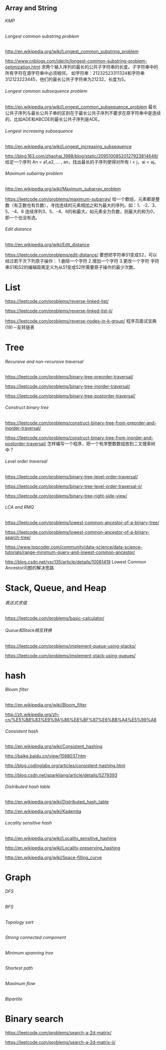 ## Array and String

###### KMP

###### Longest common substring problem

http://en.wikipedia.org/wiki/Longest_common_substring_problem

http://www.cnblogs.com/ider/p/longest-common-substring-problem-optimization.html
求两个输入序列的最长的公共子字符串的长度。子字符串中的所有字符在源字符串中必须相邻。
如字符串：21232523311324和字符串312123223445，他们的最长公共子字符串为21232，长度为5。

###### Longest common subsequence problem

http://en.wikipedia.org/wiki/Longest_common_subsequence_problem
最长公共子序列与最长公共子串的区别在于最长公共子序列不要求在原字符串中是连续的，比如ADE和ABCDE的最长公共子序列是ADE。

###### Longest increasing subsequence

http://en.wikipedia.org/wiki/Longest_increasing_subsequence

http://blog.163.com/zhaohai_1988/blog/static/20951008520127923814649/
给定一个序列 An = a1,a2, ... , an，找出最长的子序列使得对所有 i < j，ai < aj。

###### Maximum subarray problem

http://en.wikipedia.org/wiki/Maximum_subarray_problem

https://leetcode.com/problems/maximum-subarray/
给一个数组，元素都是整数（有正数也有负数），寻找连续的元素相加之和为最大的序列。如：1、-2、3、5、-4、6 连续序列3、5、-4、6的和最大。如元素全为负数，则最大的和为0，即一个也没有选。

###### Edit distance

http://en.wikipedia.org/wiki/Edit_distance

https://leetcode.com/problems/edit-distance/
要想把字符串S1变成S2，可以经过若干次下列原子操作：
1.删除一个字符
2.增加一个字符
3.更改一个字符
字符串S1和S2的编辑距离定义为从S1变成S2所需要原子操作的最少次数。

# List

https://leetcode.com/problems/reverse-linked-list/

https://leetcode.com/problems/reverse-linked-list-ii/

https://leetcode.com/problems/reverse-nodes-in-k-group/
程序员面试宝典(19)－反转链表

# Tree

###### Recursive and non-recursive traversal

https://leetcode.com/problems/binary-tree-preorder-traversal/

https://leetcode.com/problems/binary-tree-inorder-traversal/

https://leetcode.com/problems/binary-tree-postorder-traversal/

###### Construct binary tree

https://leetcode.com/problems/construct-binary-tree-from-preorder-and-inorder-traversal/

https://leetcode.com/problems/construct-binary-tree-from-inorder-and-postorder-traversal/
怎样编写一个程序，把一个有序整数数组放到二叉搜索树中？

###### Level order traversal

https://leetcode.com/problems/binary-tree-level-order-traversal/

https://leetcode.com/problems/binary-tree-level-order-traversal-ii/

https://leetcode.com/problems/binary-tree-right-side-view/

###### LCA and RMQ

https://leetcode.com/problems/lowest-common-ancestor-of-a-binary-tree/

https://leetcode.com/problems/lowest-common-ancestor-of-a-binary-search-tree/

https://www.topcoder.com/community/data-science/data-science-tutorials/range-minimum-query-and-lowest-common-ancestor/

http://blog.csdn.net/yxc135/article/details/10081419
Lowest Common Ancestor问题的解决思路

# Stack, Queue, and Heap

###### 表达式求值

https://leetcode.com/problems/basic-calculator/

###### Queue和Stack相互转换

https://leetcode.com/problems/implement-queue-using-stacks/

https://leetcode.com/problems/implement-stack-using-queues/

# hash

###### Bloom filter

http://en.wikipedia.org/wiki/Bloom_filter

http://zh.wikipedia.org/zh-cn/%E5%B8%83%E9%9A%86%E8%BF%87%E6%BB%A4%E5%99%A8

###### Consistent hash

http://en.wikipedia.org/wiki/Consistent_hashing

http://baike.baidu.cn/view/1588037.htm

http://blog.codinglabs.org/articles/consistent-hashing.html

http://blog.csdn.net/sparkliang/article/details/5279393

###### Distributed hash table

http://en.wikipedia.org/wiki/Distributed_hash_table

http://en.wikipedia.org/wiki/Kademlia

###### Locality sensitive hash

http://en.wikipedia.org/wiki/Locality_sensitive_hashing

http://en.wikipedia.org/wiki/Locality-preserving_hashing

http://en.wikipedia.org/wiki/Space-filling_curve

# Graph

###### DFS

###### BFS

###### Topology sort

###### Strong connected component

###### Minimum spanning tree

###### Shortest path

###### Maximum flow

###### Bipartite

# Binary search

https://leetcode.com/problems/search-a-2d-matrix/

https://leetcode.com/problems/search-a-2d-matrix-ii/
